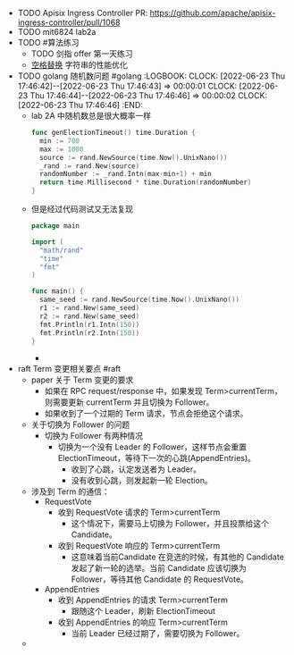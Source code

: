 - TODO Apisix Ingress Controller PR: https://github.com/apache/apisix-ingress-controller/pull/1068
- TODO mit6824 lab2a
- TODO #算法练习
	- TODO 剑指 offer 第一天练习
	- [空格替换](https://leetcode.cn/problems/ti-huan-kong-ge-lcof/) 字符串的性能优化
- TODO golang 随机数问题 #golang
  :LOGBOOK:
  CLOCK: [2022-06-23 Thu 17:46:42]--[2022-06-23 Thu 17:46:43] =>  00:00:01
  CLOCK: [2022-06-23 Thu 17:46:44]--[2022-06-23 Thu 17:46:46] =>  00:00:02
  CLOCK: [2022-06-23 Thu 17:46:46]
  :END:
	- lab 2A 中随机数总是很大概率一样
	  ```go
	  func genElectionTimeout() time.Duration {
	  	min := 700
	  	max := 1000
	  	source := rand.NewSource(time.Now().UnixNano())
	  	_rand := rand.New(source)
	  	randomNumber := _rand.Intn(max-min+1) + min
	  	return time.Millisecond * time.Duration(randomNumber)
	  }
	  ```
	- 但是经过代码测试又无法复现
	  ```go
	  package main
	  
	  import (
	  	"math/rand"
	  	"time"
	  	"fmt"
	  )
	  
	  func main() {
	  	same_seed := rand.NewSource(time.Now().UnixNano())
	  	r1 := rand.New(same_seed)
	  	r2 := rand.New(same_seed)
	  	fmt.Println(r1.Intn(150))
	  	fmt.Println(r2.Intn(150))
	  }
	  ```
		-
- raft Term 变更相关要点 #raft
	- paper 关于 Term 变更的要求
		- 如果在 RPC request/response 中，如果发现 Term>currentTerm，则需要更新 currentTerm 并且切换为 Follower。
		- 如果收到了一个过期的 Term 请求，节点会拒绝这个请求。
	- 关于切换为 Follower 的问题
		- 切换为 Follower 有两种情况
			- 切换为一个没有 Leader 的 Follower，这样节点会重置 ElectionTimeout，等待下一次的心跳(AppendEntries)。
				- 收到了心跳，认定发送者为 Leader。
				- 没有收到心跳，则发起新一轮 Election。
	- 涉及到 Term 的通信：
		- RequestVote
			- 收到 RequestVote 请求的 Term>currentTerm
				- 这个情况下，需要马上切换为 Follower，并且投票给这个 Candidate。
			- 收到 RequestVote 响应的 Term>currentTerm
				- 这意味着当前Candidate 在竞选的时候，有其他的 Candidate 发起了新一轮的选举。当前 Candidate 应该切换为 Follower，等待其他 Candidate 的 RequestVote。
		- AppendEntries
			- 收到 AppendEntries 的请求 Term>currentTerm
				- 跟随这个 Leader，刷新 ElectionTimeout
			- 收到 AppendEntries 的响应 Term>currentTerm
				- 当前 Leader 已经过期了，需要切换为 Follower。
	-
